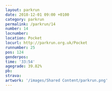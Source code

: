 ```yaml
---
layout: parkrun
date: 2018-12-01 09:00 +0100
category: parkrun
permalink: /parkrun/14
number: 14
locnumber: 
location: Pocket
locurl: http://parkrun.org.uk/Pocket
runnumber: 25
pos: 124
genderpos: 
time: '33:54'
agegrade: 39.82%
pb: 
strava: 
artwork: '/images/Shared Content/parkrun.png'
---
```

